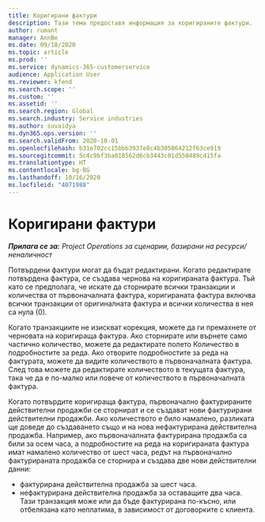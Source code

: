 ```yaml
---
title: Коригирани фактури
description: Тази тема предоставя информация за коригираните фактури.
author: rumant
manager: AnnBe
ms.date: 09/18/2020
ms.topic: article
ms.prod: ''
ms.service: dynamics-365-customerservice
audience: Application User
ms.reviewer: kfend
ms.search.scope: ''
ms.custom: ''
ms.assetid: ''
ms.search.region: Global
ms.search.industry: Service industries
ms.author: suvaidya
ms.dyn365.ops.version: ''
ms.search.validFrom: 2020-10-01
ms.openlocfilehash: b31e702cc15bbb3937e8c4b305064212f63ce919
ms.sourcegitcommit: 5c4c9bf3ba018562d6cb3443c01d550489c415fa
ms.translationtype: HT
ms.contentlocale: bg-BG
ms.lasthandoff: 10/16/2020
ms.locfileid: "4071988"
---
```

# <a name="corrected-invoices"></a>Коригирани фактури

_**Прилага се за:** Project Operations за сценарии, базирани на ресурси/неналичност_

Потвърдени фактури могат да бъдат редактирани. Когато редактирате потвърдена фактура, се създава чернова на коригираната фактура. Тъй като се предполага, че искате да сторнирате всички транзакции и количества от първоначалната фактура, коригираната фактура включва всички транзакции от оригиналната фактура и всички количества в нея са нула (0).

Когато транзакциите не изискват корекция, можете да ги премахнете от черновата на коригираща фактура. Ако сторнирате или върнете само частично количество, можете да редактирате полето Количество в подробностите за реда. Ако отворите подробностите за реда на фактурата, можете да видите количеството в първоначалната фактура. След това можете да редактирате количеството в текущата фактура, така че да е по-малко или повече от количеството в първоначалната фактура.

Когато потвърдите коригираща фактура, първоначално фактурираните действителни продажби се сторнират и се създават нови фактурирани действителни продажби. Ако количеството е било намалено, разликата ще доведе до създаването също и на нова нефактурирана действителна продажба. Например, ако първоначалната фактурирана продажба са били за осем часа, а подробностите на реда на коригираната фактура имат намалено количество от шест часа, редът на първоначално фактурираната продажба се сторнира и създава две нови действителни данни:

- фактурирана действителна продажба за шест часа.
- нефактурирана действителна продажба за оставащите два часа. Тази транзакция може или да бъде фактурирана по-късно, или отбелязана като неплатима, в зависимост от договорките с клиента.
